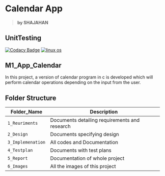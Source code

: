 # Calendar App
> #### by SHAJAHAN
## UnitTesting
[![Codacy Badge](https://api.codacy.com/project/badge/Grade/47a5d4b20a9d461a8c0b1ce4cd238329)](https://app.codacy.com/gh/syedshajahan/M1_App_Calendar?utm_source=github.com&utm_medium=referral&utm_content=syedshajahan/M1_App_Calendar&utm_campaign=Badge_Grade_Settings)
[![linux os](https://github.com/syedshajahan/M1_App_Calendar/actions/workflows/Windows_c-cpp.yml/badge.svg)](https://github.com/syedshajahan/M1_App_Calendar/actions/workflows/Windows_c-cpp.yml)

## M1_App_Calendar

In this project, a version of calendar program in c is developed which will perform calendar operations depending on the input from the user.

## Folder Structure

Folder_Name      |  Description
-----------------|--------------
`1_Reuriments`     |  Documents detailing requirements and research
`2_Design`         |  Documents specifying design
`3_Implemenation` |  All codes and Documentation
`4_Testplan`       |  Documents with test plans
  `5_Report`       |  Documentation of whole project
`6_Images`         |  All the images of this project
